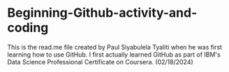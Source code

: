 # Beginning-Github-activity-and-coding  # 
This is the read.me file created by Paul Siyabulela Tyaliti when he was first learning how to use GitHub. 
I first actually learned GitHub as part of IBM's Data Science Professional Certificate on Coursera. (02/18/2024) 
